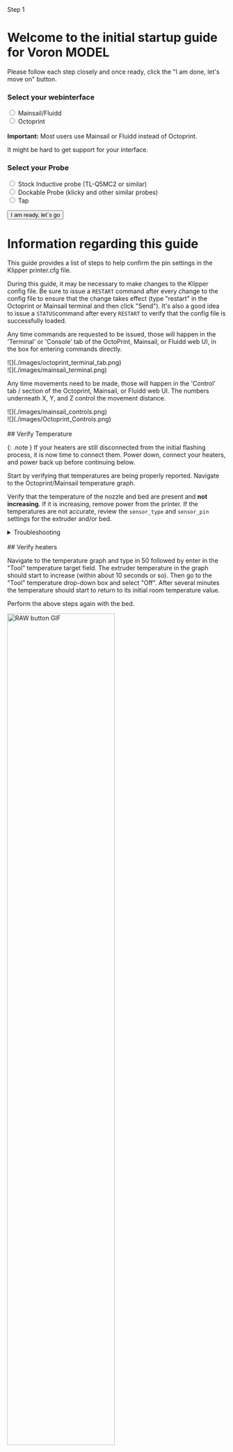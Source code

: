 <!-- 

NOTES ON EDITING: 

The intial startup pages are not in order down here. The order does not matter and can be freely changed in buttons.js (see instructions there)
To add a page, simply copy the code below, put it at the bottom of the page and change the "CHANGE_ME" id to an unusued ID (refer to buttons.js PAGE ID section). If the page you are adding is printer specific, please locate the corresponding section and insert it there. The ID name does not matter but should be chosen somewhat on topic. Once done, refer to Buttons.js to add the page to the site. 

<div id="CHANGE_ME" class="defaulthide hide" markdown="1">
FILL IN YOUR CONTENT HERE IN MARKDOWN
</div>

-->


<!-- leave this stuff here alone :) -->
<link  rel="stylesheet"  href="style.css">
<script src="buttons.js"> </script>
<script src="https://ajax.googleapis.com/ajax/libs/jquery/3.6.3/jquery.min.js"></script>
<body onload="checkstatus(), testscript()">

<!-- progress bar -->
<div class="defaulthide" id="progressdiv">
<div class="progress">
  <div id="progressbar" class="progress-bar progress-bar-striped bg-danger progress-bar-animated" role="progressbar" style="width: 8.33333333333%" aria-valuenow="20" aria-valuemin="0" aria-valuemax="120">Step 1</div>
</div>
</div>

<!-- PAGES BEGIN -->

<!-- Options Selection -->
<div id="0" class="defaulthide hide" markdown="1">

# Welcome to the initial startup guide for Voron <span id="printermodel">MODEL</span>
Please follow each step closely and once ready, click the "I am done, let's move on" button.

### Select your webinterface
<div class="form-check">
  <input class="form-check-input" type="radio" name="flexRadioDefault" id="mainsailos" onchange="hideoctowarning()">
  <label class="form-check-label" for="mainsailos">
    Mainsail/Fluidd
  </label>
</div>

<div class="form-check">
  <input class="form-check-input" type="radio" name="flexRadioDefault" id="octoprint" onchange="showoctowarning()" >
  <label class="form-check-label" for="octoprint">
    Octoprint
  </label>
</div>

<div id="octowarning" class="defaulthide">
 <br>
<div class="alert alert-warning" role="alert"><i class="fa fa-warning"></i><b> Important:</b> Most users use Mainsail or Fluidd instead of Octoprint.<p>It might be hard to get support for your interface.</p></div>
</div>

<div id="ProbeSelect" class="defaulthide hide" markdown="1">

### Select your Probe

  <div class="form-check">
    <input class="form-check-input" type="radio" name="probeSelect" id="inductive">
    <label class="form-check-label" for="inductive">
      Stock Inductive probe (TL-Q5MC2 or similar)
    </label>
  </div>

  <div class="form-check">
    <input class="form-check-input" type="radio" name="probeSelect" id="dockable">
    <label class="form-check-label" for="dockable">
      Dockable Probe  (klicky and other similar probes) 
    </label>
  </div>


  <div id="TapSelect" class="form-check">
    <input class="form-check-input" type="radio" name="probeSelect" id="tap">
    <label class="form-check-label" for="tap">
      Tap
    </label>
  </div>
</div>

<button type="button" class="text-center btn btn-danger margin-right2 btn-spacing-mobile" id="button-start" onclick="start()">I am ready, let´s go</button>




</div> 


<!-- START OF CONTENT-->
<!-- Guide Information -->
<div id="info" class="defaulthide hide" markdown="1">


# Information regarding this guide
This guide provides a list of steps to help confirm the pin settings in the Klipper printer.cfg file.

During this guide, it may be necessary to make changes to the Klipper config file. Be sure to issue a ```RESTART``` command after every change to the config file to ensure that the change takes effect (type "restart" in the Octoprint or Mainsail terminal and then click "Send"). It's also a good idea to issue a ```STATUS```command after every ```RESTART``` to verify that the config file is successfully loaded.

Any time commands are requested to be issued, those will happen in the 'Terminal' or 'Console' tab of the OctoPrint, Mainsail, or Fluidd web UI, in the box for entering commands directly.

<div class="defaulthide octoprintclass" markdown="1">
![](./images/octoprint_terminal_tab.png)
</div>

  
<div class="defaulthide mainsailclass" markdown="1">
![](./images/mainsail_terminal.png)
</div>

Any time movements need to be made, those will happen in the 'Control' tab / section of the Octoprint, Mainsail, or Fluidd web UI. The numbers underneath X, Y, and Z control the movement distance.

<div class="defaulthide mainsailclass" markdown="1">
![](./images/mainsail_controls.png)
</div>


<div class="defaulthide octoprintclass" markdown="1">
![](./images/Octoprint_Controls.png)
</div>
<br>


</div>
 
<!-- Verify your heaters -->
<div class="defaulthide hide" id="verifytemp" markdown="1">
## Verify Temperature 

{: .note }
If your heaters are still disconnected from the initial flashing process, it is now time to connect them.  Power down, 
connect your heaters, and power back up before continuing below.

Start by verifying that temperatures are being properly reported. Navigate to the Octoprint/Mainsail temperature graph.


Verify that the temperature of the nozzle and bed are present and **not increasing**. If it is increasing, remove power from the printer. If the temperatures are not accurate, review the `sensor_type` and `sensor_pin` settings for the extruder and/or bed.
<br>

<details markdown="1" markdown="1">
  <summary>Troubleshooting</summary>
  * If your Thermistors are not working as they should (Rapidly changing temperatures for example). Double check all your crimps and wires. 
  * A Multimeter in continuity mode is a useful tool for this
  * You can also download your klipper log file and upload it to [Klippylyzer](https://klippylyzer.github.io/)
  * If the temperature is rising rapidly, the heater is probably powered for some reason.  This could indicate a wiring error, or an issue with the control board.
</details>
<br>
</div>

<div class="defaulthide hide" id="verifyheater" markdown="1">
## Verify heaters
 

Navigate to the temperature graph and type in 50 followed by enter in the "Tool" temperature target field. The extruder temperature in the graph should start to increase (within about 10 seconds or so). Then go to the "Tool" temperature drop-down box and select "Off". After several minutes the temperature should start to return to its initial room temperature value. 

Perform the above steps again with the bed.



<img src="images/heaters.gif" alt="RAW button GIF" width="70%">

<details markdown="1">
  <summary>Troubleshooting</summary>
  * If the temperature does not increase, then verify the `heater_pin` setting in the config's `[extruder]` or `[heater_bed]` section
  * If the temperature increases on an unexpected sensor, you likely have either the thermistor connections swapped, or the heater connections swapped.
  * For the heated bed, on models with a mains heated bed.
    * check if the SSR indicator light is blinking/solid.  If it is, you know everything up to the ssr is working, but something may be wrong on the mains side.
    * if the SSR light is not on, you likely have an issue on the control side.  One common mistake is getting the polarity of the control wires swapped:  make sure + on the Control board is connected to + on the SSR
</details>

<br>

</div>

<!-- V0 ONLY from now on-->
<!-- V0 Motors and Stepper buzz -->
<div class="defaulthide" id="v0motor" markdown="1">
## Stepper Motor Check

To verify that each stepper motor is operating correctly, send an appropriate `STEPPER_BUZZ` command, such as:

`STEPPER_BUZZ STEPPER=stepper_x`

The STEPPER_BUZZ command will cause the given stepper to move one millimeter in a positive direction and then it will return to its starting position.  This movement cycle will repeat 10 times.

You will be looking for three things:
  1. Ensure that the motor which responds is the one you expected.
  1. Ensure that the motor moves cleanly:  forward, pause, back, pause, repeat.  Lack of movement, or vibrating or buzzing oddly are all cause for concern
  1. Ensure that the motor moves the correct direction first.  If the movement is backwards, it is important to correct at this stage.

{: .note }
A single test of each motor is being used to confirm multiple aspects of its function:  that the motor moves properly, that it's the correct motor, and what direction it moves.  Please make sure you confirm ALL stated expectations for each motor.  You can repeat the test multiple times if needed.


<img src="images/verifysteppers.gif" alt="RAW button GIF" width="70%">

Run this command for each of the motors:

| **Command**                                   | **Expectation**                                                |
|:-------------------------------------------|:----------------------------------------------------------------|
| STEPPER_BUZZ STEPPER=stepper_x           | The back left gantry motor will rotate clockwise first, then back counterclockwise   |
| STEPPER_BUZZ STEPPER=stepper_y           | The back right gantry motor will rotate clockwise first, then back counterclockwise  |
| STEPPER_BUZZ STEPPER=stepper_z           | the bed will move down, then back up                |
| STEPPER_BUZZ STEPPER=extruder            | The extruder moves.  Direction will be tested later for this motor                   |

<details markdown="1">
  <summary>Troubleshooting</summary>
  
* If the stepper does not move at all verify the following: the "enable_pin" and "step_pin" in your printer.cfg.

* If the stepper motor moves but does not return to its original position then verify the "dir_pin" setting.

* If the stepper motor oscillates in an incorrect direction, then it generally indicates that the "dir_pin" for the axis needs to be inverted. To do this, add a '!' in front of the "dir_pin". Example: "dir_pin: !PIN"

* If the motor moves significantly more or significantly less than one millimeter then verify the `rotation_distance` setting.

* If the motor buzzes, check the stepper motor wiring.

</details>
<p></p>
![](./images/V0-motor-configuration-guide.png)
<br>


</div>
<!-- -->
<!-- V0 Homing -->
<div class="defaulthide" id="v0homing" markdown="1">

## XY Homing Check

At this point everything is ready to home X and Y.

{: .warning} 
>You need to be able to quickly stop the printer in case something goes wrong (e.g. the tool head goes the wrong direction).  There are a few ways of doing this:
>
> 1. Use the E-stop button on the display (if installed).  On the Mini12864 it is the small button underneath the main control knob.  Test the button and see what happens -  Klipper should shut down. The Raspberry Pi and OctoPrint/Mainsail/Fluidd should still be running but disconnected from Klipper.  
> 2. Have a computer right next to the printer with the `RESTART` or `M112` command already in the terminal command line.  When you start homing the printer, if it goes in the wrong direction, quickly send the restart command and it will stop the printer.
> 3. As a "nuclear" option, power off the printer with the power switch if something goes wrong.  This is not ideal because it may corrupt the files on the SD card and to recover would require reinstalling everything from scratch.

<div class="defaulthide mainsailclass" markdown="1">
{: .note }
After a shutdown, press the `FIRMWARE_RESTART` button in Mainsail or Fluidd to resume normal operation
</div>
<div class="defaulthide octoprintclass" markdown="1">
{: .note }
After a shutdown, press "Connect" in the upper left corner of OctoPrint. Next, in the Octoprint terminal window send a `FIRMWARE_RESTART` to get the printer back up and running.
</div>

Once there is a _tested_ process for stopping the printer in case of something going wrong,  you can test X and Y movement.   First, send a `G28 X` command. This will only home X: The bed should  *move down slightly and then the toolhead should move to the right until it hits the X endstop*. 

* If the bed moves upwards before moving to the right, you must reverse your z stepper directions in the config.
* If the toolhead moves in an incorrect direction, stop it with emergency stop, take note of what direction it went, and move on to testing Y

Next, test Y: run `G28 Y`.  The bed should move down slightly, and then the toolhead should move towards the back of the printer until it hits the Y endstop.  

{: .note}
In a CoreXY configuration, both motors motors work together to move the printer in X or Y (think Etch A Sketch). As a result, testing X homing alone tells us very little.  We *must* test X and Y in order to determine what (if any) adjustments are needed


If either axis does not move the toolhead in the expected or correct direction, refer to the table below to figure out how to correct it.  If you need to invert the direction of one of the motors, invert the direction pin definition by adding a `!` to the pin name. For example, `dir_pin: PB2` would become `dir_pin: !PB2`.  (if the entry already has a `!`, remove it instead).   If the motors are going in directions that match the lower row of the chart, physically swap your X and Y (A and B) motor connectors at the MCU.

* [stepper x] = Motor B
* [stepper y] = Motor A

## Motor Configuration Guide for the Voron V0


![](./images/V0-motor-configuration-guide.png)

<br>

</div>
<!-- V0 ENDSTOP -->
<div class="defaulthide" id="v0endstop" markdown="1">

## Z Endstop Location 

### V0.2
For V0.2 the Z endstop is located at the bottom of the machine. After homing Z you can use the `Z_ENDSTOP_CALIBRATE` command to find the correct position_endstop value automatically. 

### V0.0 & V0.1
The V0.0 and V0.1 uses the bed assembly to contact the Z endstop switch via an adjustable screw in the T8 nut block. Ideally the activation of that switch will be at the exact bed height at which your nozzle also reaches the bed surface. However there is a window of travel from the moment that switch is activated to the point at which that switch bottoms out, this window is about 0.6mm.  As a result, calibrating Z on these printers is a 2 step process:
1. Adjust the screw, so that the endstop is triggered just slightly before the nozzle hits the bed (within about 0.6mm)
1. Use the  `Z_ENDSTOP_CALIBRATE`routine (below) to fine tune the calibration of the endstop switch in software.

### Z Endstop Calibrate
We will use a piece of copy paper to set the height of our nozzle relative to the endstop position, do this test with your nozzle cold. When the nozzle is heated, its position (relative to the bed) changes due to thermal expansion. This thermal expansion is typically around a 100 microns, which is about the same thickness as a typical piece of printer paper. The exact amount of thermal expansion isn’t crucial, just as the exact thickness of the paper isn’t crucial. Start with the assumption that the two are equal.
* Home z
* Place the piece of copy paper on the bed
* Run the `Z_ENDSTOP_CALIBRATE` command.
<div class="defaulthide octoprintclass" markdown="1">
* move the nozzle closer to the bed in small increments, using `TESTZ Z=` commands.
</div>

<div class="defaulthide mainsailclass" markdown="1">
* a dialog box will open that allows you to move the nozzle up and down by preset amounts.
* move the nozzle closer to the bed in small increments, using the controls in the dialog
</div>
* after each movement push the paper back and forth to check if the nozzle is in contact with the paper and to feel the amount of friction. 
* Continue issuing commands until you feel a small amount of friction when testing with the paper. If too much friction is found then you can use a positive Z value to move the nozzle up.
* Once you have found the correct height, run the `ACCEPT` command
* run the `SAVE_CONFIG` command



This value that we just calculated is now in your config (note: save_config stores things down at the bottom of your config, not in the main section) and it represents the distance from the point that the nozzle touches the bed surface to when the bed assembly triggers the z endstop switch. It also represents your maximum Z travel distance.

<br>




</div>
<!-- Bed Leveling -->
<div class="defaulthide" id="v0bedscrews" markdown="1">
## Bed Leveling

### Bed Screws

The V0 uses manual bed leveling. The bed is small enough and thick enough that a mesh or other types of per print leveling should not be needed. There is a macro in Klipper to help with the manual bed leveling process: `BED_SCREWS_ADJUST`

This tool will move the printer's nozzle to each screw XY location and then move the nozzle to a Z=0.3 height. At this point one can use the "paper test" to adjust the bed screw directly under the nozzle. See the information described in "the paper test", but adjust the bed screw instead of commanding the nozzle to different heights. Adjust the bed screw until there is a small amount of friction when pushing the paper back and forth. This process will move all three mounting points of your bed closer to the nozzle so it is critical that you re-run the Z offset adjust after completing this section.

Once the screw is adjusted so that a small amount of friction is felt, run either the `ACCEPT` or `ADJUSTED` command. Use the `ADJUSTED` command if the bed screw needed an adjustment (typically anything more than about 1/8th of a turn of the screw). Use the `ACCEPT` command if no significant adjustment is necessary. Both commands will cause the tool to proceed to the next screw. (When an `ADJUSTED` command is used, the tool will schedule an additional cycle of bed screw adjustments; the tool completes successfully when all bed screws are verified to not require any significant adjustments.) One can use the `ABORT` command to exit the tool early.

After the `BED_SCREWS_ADJUST` command has been completed rerun the `Z_ENDSTOP_CALIBRATE` command to to bring your nozzle to the correct Z=0 position.

<br>

</div>

<!-- 00 Point -->
<div class="defaulthide" id="v000" markdown="1">
## Define 0,0 Point

The homing position is not at the typical location of 0,0 but at the maximum travel location.  The actual numbers vary by printer build size.

Depending on bed location, the positional parameters may need to be adjusted to re-locate the 0,0 point.

1. Start by re-running `G28 X Y` to home X and Y.  After this, the nozzle will be at the maximum X,Y as defined by *position_max* under *[stepper_x]* and *[stepper_y]*. 
2. Using the OctoPrint or Mainsail controls, move the nozzle to the front left corner of the bed.
3. If the left corner of the bed cannot be reached within 3-5mm, the bed location needs to be physically adjusted (if possible). Move the bed on the extrusions or move the extrusions to get the bed location within range.
	* If questionable, turn off motors and attempt to move the gantry by hand to see if the front left corner can physically be reached by the nozzle.
4. Once the nozzle is close to the front left corner of the bed but still on the bed, send an `M114` command to retrieve the current location.
	* *Note: Due to other tolerances, it is usually not recommended to have the 0,0 exactly on the corner of the bed or build surface. Spec bed sizes are always slightly larger than the defined print volume so print volume loss will be minimal.*

If X and Y offsets are less than 1mm and 0,0 is over the bed, nothing needs to be changed.

If X and Y offsets are within 5mm or 0,0 is past the bed, the *position_max* values should be adjusted to change where the 0,0 point is computed.  If the 0,0 is over the bed, the distance from the home point to the front left (*position_max*) must be increased.  If the 0,0 is past the bed, the distance must be decreased. The amount is determined by the output of the `M114` command. Update *position_max* and *position_endstop* for both *[stepper_x]* and *[stepper_y]* as follows:

* For X: New = Current - Get Position X (M114) Result
* For Y: New = Current - Get Position Y (M114) Result

*If the Z endstop pin location has been previously defined, be sure to re-follow the process to set the Z endstop pin location (if applicable).*

If anything is updated in the printer configuration file, save the file and restart Klipper using `FIRMWARE_RESTART`.

</div>

<!-- V0 END-->

<!-- V1/Trident START-->
<!-- Trident Motor Check-->
<div class="defaulthide" id="v1motor" markdown="1">
## Stepper Motor Check

To verify that each stepper motor is operating correctly, send a `STEPPER_BUZZ` command, such as:

`STEPPER_BUZZ STEPPER=stepper_x`

The STEPPER_BUZZ command will cause the given stepper to move one millimeter in a positive direction and then it will return to its starting position.  This movement cycle will repeat 10 times.

You will be looking for three things:
  1. Ensure that the motor which responds is the one you expected.
  1. Ensure that the motor moves cleanly:  forward, pause, back, pause, repeat.  Lack of movement, or vibrating or buzzing oddly are all cause for concern
  1. Ensure that the motor moves the correct direction first.  If the movement is backwards, it is important to correct at this stage.

{: .note }
A single test of each motor is being used to confirm multiple aspects of its function:  that the motor moves properly, that it's the correct motor, and what direction it moves.  Please make sure you confirm ALL stated expectations for each motor.  You can repeat the test multiple times if needed.


<img src="images/verifysteppers.gif" alt="RAW button GIF" width="70%">

Run this command for each of the motors:

| **Command**                                   | **Expectation**                                                |
|:-------------------------------------------|:----------------------------------------------------------------|
| STEPPER_BUZZ STEPPER=stepper_x           | The back left gantry motor will rotate clockwise first, then back counterclockwise   |
| STEPPER_BUZZ STEPPER=stepper_y           | The back right gantry motor will rotate clockwise first, then back counterclockwise  |
| STEPPER_BUZZ STEPPER=stepper_z           | the front left corner of the bed moves down, then back up                |
| STEPPER_BUZZ STEPPER=stepper_z1          | the back of the bed moves down, then back up                                   |
| STEPPER_BUZZ STEPPER=stepper_z2          | The front right corner of the bed moves down, then back up                           |
| STEPPER_BUZZ STEPPER=extruder            | The extruder moves.  Direction will be tested later for this motor                   |


<details markdown="1">
  <summary>Troubleshooting</summary>
  
* If the stepper does not move at all
  * Verify the `enable_pin` and `step_pin` in your printer.cfg.
  * Verify that the motor driver has power

* If the stepper motor moves but does not return to its original position then verify the `dir_pin` setting.

* If the wrong motor moves, verify that the correct motors are plugged into the correct ports of the controller

* If the stepper motor movement is backwards, then it generally indicates that the "dir_pin" for the axis needs to be inverted. Add a '!' in front of the "dir_pin", or remove it if already present. Example: `dir_pin: PA1` -> `dir_pin: !PA1`

* If the load moves significantly more or significantly less than one millimeter then verify the `rotation_distance` setting.

* If the motor buzzes without making clean 1mm movements, check the [stepper motor wiring](/build/electrical/#stepper-motor-wiring)

</details>

![](./images/VT-motor-configuration-guide.png)

<br>


</div>
<!-- Trident Homing -->
<div class="defaulthide" id="v1homing" markdown="1">

## XY Homing Check

At this point everything is ready to home X and Y.

{: .warning} 
>You need to be able to quickly stop the printer in case something goes wrong (e.g. the tool head goes the wrong direction).  There are a few ways of doing this:
>
> 1. Use the E-stop button on the display (if installed).  On the Mini12864 it is the small button underneath the main control knob.  Test the button and see what happens -  Klipper should shut down. The Raspberry Pi and OctoPrint/Mainsail/Fluidd should still be running but disconnected from Klipper.  
> 2. Have a computer right next to the printer with the `RESTART` or `M112` command already in the terminal command line.  When you start homing the printer, if it goes in the wrong direction, quickly send the restart command and it will stop the printer.
> 3. As a "nuclear" option, power off the printer with the power switch if something goes wrong.  This is not ideal because it may corrupt the files on the SD card and to recover would require reinstalling everything from scratch.

<div class="defaulthide mainsailclass" markdown="1">
{: .note }
After a shutdown, press the `FIRMWARE_RESTART` button in Mainsail or Fluidd to resume normal operation
</div>
<div class="defaulthide octoprintclass" markdown="1">
{: .note }
After a shutdown, press "Connect" in the upper left corner of OctoPrint. Next, in the Octoprint terminal window send a `FIRMWARE_RESTART` to get the printer back up and running.
</div>

Once there is a _tested_ process for stopping the printer in case of something going wrong,  you can test X and Y movement.   First, send a `G28 X` command. This will only home X: The bed should  *move down slightly and then the toolhead should move to the right until it hits the X endstop*. 

* If the bed moves upwards before moving to the right, you must reverse your z stepper directions in the config.
* If the toolhead moves in an incorrect direction, stop it with emergency stop, take note of what direction it went, and move on to testing Y

Next, test Y: run `G28 Y`.  The toolhead should move up slightly, and then towards the back of the printer until it hits the Y endstop.  

{: .note}
In a CoreXY configuration, both motors motors work together to move the printer in X or Y (think Etch A Sketch). As a result, testing X homing alone tells us very little.  We *must* test X and Y in order to determine what (if any) adjustments are needed


If either axis does not move the toolhead in the expected or correct direction, refer to the table below to figure out how to correct it.  If you need to invert the direction of one of the motors, invert the direction pin definition by adding a `!` to the pin name. For example, `dir_pin: PB2` would become `dir_pin: !PB2`.  (if the entry already has a `!`, remove it instead).   If the motors are going in directions that match the lower row of the chart, physically swap your X and Y (A and B) motor connectors at the MCU.

* [stepper x] = Motor B
* [stepper y] = Motor A

## Motor Configuration Guide for the Voron Trident


![](./images/VT-motor-configuration-guide.png)

<br>

</div>


<!-- Trident Leveling-->


<div class="defaulthide" id="ztilt" markdown="1">
## Bed Leveling

### Z Tilt 

The Trident uses automated bed leveling using 3 motors.  There is a macro `Z_TILT_ADJUST` built into Klipper for that function. It is very similar to the `QUAD_GANTRY_LEVEL` used by V2, but supports 3 or more motors. Run the `Z_TILT_ADJUST` and it will probe each of the 3 points 3 times, average the readings, then make adjustments until the gantry is level.

After that process has been completed, re-home z by running `G28 Z`.

### Tilt with Heated Bed and Chamber

Set your bed temperature to 100C

This will be the first time that a `Z_TILT_ADJUST` has been run at a high chamber temperature.  To ensure that the probe has stabilized with the heated bed at 100C run `PROBE_ACCURACY` with the nozzle at the center of the bed.  If the values are trending (increasing or decreasing) throughout the 10 probes or the standard deviation is greater than 0.003mm, wait another 5 minutes and try again.

Once the readings are stable, run `Z_TILT_ADJUST`.  Make a note of how long the probe readings took to stabilize for when starting prints - typically a cold printer takes 10-20 minutes to stabilize at temperature.

</div>





<!-- V1 END -->
<!-- V2 Start -->
<!-- V2 Motors -->

<div class="defaulthide" id="v2motor" markdown="1">
## Stepper Motor Check

To verify that each stepper motor is operating correctly, send a command such as :

`STEPPER_BUZZ STEPPER=stepper_x`

The STEPPER_BUZZ command will cause the given stepper to move one millimeter in a positive direction and then it will return to its starting position.  This movement cycle will repeat 10 times.

You will be looking for three things:
  1. Ensure that the motor which responds is the one you expected.
  1. Ensure that the motor moves cleanly:  forward, pause, back, pause, repeat.  Lack of movement, or vibrating or buzzing oddly are all cause for concern
  1. Ensure that the motor moves the correct direction first.  If the movement is backwards, it is important to correct at this stage.

{: .note }
A single test of each motor is being used to confirm multiple aspects of its function:  that the motor moves properly, that it's the correct motor, and what direction it moves.  Please make sure you confirm ALL stated expectations for each motor.  You can repeat the test multiple times if needed.


<img src="images/verifysteppers.gif" alt="RAW button GIF" width="70%">

Run this command for each of the motors:

| **Command**                                   | **Expectation**                                                |
|:-------------------------------------------|:----------------------------------------------------------------|
| STEPPER_BUZZ STEPPER=stepper_x           | The back left gantry motor will rotate clockwise first, then back counterclockwise   |
| STEPPER_BUZZ STEPPER=stepper_y           | The back right gantry motor will rotate clockwise first, then back counterclockwise  |
| STEPPER_BUZZ STEPPER=stepper_z           | the front left corner of the bed moves up, then back down                |
| STEPPER_BUZZ STEPPER=stepper_z1          | the back left corner of the bed moves up, then back down                            |
| STEPPER_BUZZ STEPPER=stepper_z2          | The back right corner of the bed moves up, then back down                           |
| STEPPER_BUZZ STEPPER=stepper_z3          | The front right corner of the bed moves up, then back down                           |
| STEPPER_BUZZ STEPPER=extruder            | The extruder moves.  Direction will be tested later for this motor                   |


<details markdown="1">
  <summary>Troubleshooting</summary>
  
* If the stepper does not move at all
  * Verify the `enable_pin` and `step_pin` in your printer.cfg.
  * Verify that the motor driver has power

* If the stepper motor moves but does not return to its original position then verify the `dir_pin` setting.

* If the wrong motor moves, verify that the correct motors are plugged into the correct ports of the controller

* If the stepper motor movement is backwards, then it generally indicates that the "dir_pin" for the axis needs to be inverted. Add a '!' in front of the "dir_pin", or remove it if already present. Example: `dir_pin: PA1` -> `dir_pin: !PA1`

* If the load moves significantly more or significantly less than one millimeter then verify the `rotation_distance` setting.

* If the motor buzzes without making clean 1mm movements, check the [stepper motor wiring](/build/electrical/#stepper-motor-wiring)

</details><p></p>

![](./images/V2-motor-configuration-guide.png)

<br>


</div>
<!-- V2 Homing -->
<div class="defaulthide" id="v2homing" markdown="1">

## XY Homing Check

At this point everything is ready to home X and Y.

**Important:** You need to be able to quickly stop the printer in case something goes wrong (e.g. the tool head goes the wrong direction).  There are a few ways of doing this:

1. Use the E-stop button on the display (if installed).  On the Mini12864 it is the small button underneath the main control knob.  Test the button and see what happens -  Klipper should shut down. Raspberry Pi and OctoPrint/Mainsail/Fluidd should still be running but disconnected from Klipper.  Press "Connect" in the upper left corner of OctoPrint, then in the Octoprint terminal window send a `FIRMWARE_RESTART` to get the printer back up and running.
2. Have a computer right next to the printer with the `RESTART` or `M112` command already in the terminal command line in OctoPrint.  When you start homing the printer, if it goes in the wrong direction, quickly send the restart command and it will stop the printer.
3. As a "nuclear" option, power off the printer with the power switch if something goes wrong.  This is not ideal because it may corrupt the files on the SD card and to recover would require reinstalling everything from scratch.

Once there is a _tested_ process for stopping the printer in case of something going wrong,  you can test X and Y movement.  *note: you will need to test X AND Y before you can correctly determine what adjustments are needed.*  First, send a `G28 X` command. This will only home X: The tool head should *move up slightly and then move to the right until it hits the X endstop*. If it moves any other direction, abort, take note, but still move on to testing Y. Next, test Y: run `G28 Y`.  The toolhead should move to the back of the printer until it hits the Y endstop. In a CoreXY configuration, both motors have to move in order to get the toolhead to go in only and X or Y direction (think Etch A Sketch). If the gantry moves downward first before moving to the right, you must reverse your z stepper directions in the config.

If either axis does not move the toolhead in the expected or correct direction, refer to the table below to figure out how to correct it.  If you need to invert the direction of one of the motors, invert the direction pin definition by adding a `!` to the pin name. For example, `dir_pin: PB2` would become `dir_pin: !PB2`.  (if the entry already has a `!`, remove it instead).   If the motors are going in directions that match the lower row of the chart, physically swap your X and Y (A and B) motor connectors on the MCU.

* [stepper x] = Motor B
* [stepper y] = Motor A

## Motor Configuration Guide for the Voron V2


![](./images/V2-motor-configuration-guide.png)

<br>

</div>

<!-- V2 Bed Leveling -->
<div class="defaulthide" id="qgl" markdown="1">
## Bed Leveling

### Quad Gantry Level 

Since the V2 uses 4 independent Z motors, the entire gantry system must be specially levelled.  The macro to call this process is `QUAD_GANTRY_LEVEL` (sometimes referred to in conversation as 'QGL').  It will probe each of 4 points 3 times, average the readings, then make adjustments until the gantry is level.

If the process fails due to an “_out of bounds_” error, disable your stepper motors and slowly move your gantry or bed by hand until it is approximately flat. Re-home your printer (`G28`) and then rerun the sequence. You may have to run it more than once.  Make sure that the adjustment value for each stepper motor converges to 0. If it diverges, check to make sure you have your stepper motors wired to the correct stepper driver (check documentation).

### QGL with Heated Bed and Chamber

Run a `G28` command to home the printer since a `SAVE_CONFIG` restarts the printer.

This will be the first time that a Quad Gantry Level has been run at a high chamber temperature.  To ensure that the probe has stabilized with the heated bed at 100C and the hot end at 150C, run `PROBE_ACCURACY` with the nozzle at the center of the bed.  If the values are trending (increasing or decreasing) throughout the 10 probes or the standard deviation is greater than 0.003mm, wait another 5 minutes and try again.

Once the readings are stable, run `QUAD_GANTRY_LEVEL`.  Make a note of how long the probe readings took to stabilize for when starting prints - typically a cold printer takes 10-20 minutes to stabilize at temperature.

#### Common QGL Problems

* If the QGL is having issues with too high of a standard deviation and the printer is heated and stable, check Z belt tension.  Make sure they are reasonably tight and even.
* If QGL fails with being unable to reach the probe in time, do a `FIRMWARE_RESTART`, manually level the bed as closely as possible, then home (`G28`) and re-attempt.



</div>


<!-- V2 END -->

<!-- VSW START -->
<!-- VWS Motors -->
<div class="defaulthide" id="vswmotor" markdown="1">
## Stepper Motor Check

To verify that each stepper motor is operating correctly, send a `STEPPER_BUZZ` command, such as:

`STEPPER_BUZZ STEPPER=stepper_x`

The STEPPER_BUZZ command will cause the given stepper to move one millimeter in a positive direction and then it will return to its starting position.  This movement cycle will repeat 10 times.

You will be looking for three things:
  1. Ensure that the motor which responds is the one you expected.
  1. Ensure that the motor moves cleanly:  forward, pause, back, pause, repeat.  Lack of movement, or vibrating or buzzing oddly are all cause for concern
  1. Ensure that the motor moves the correct direction first.  If the movement is backwards, it is important to correct at this stage.

{: .note }
A single test of each motor is being used to confirm multiple aspects of its function:  that the motor moves properly, that it's the correct motor, and what direction it moves.  Please make sure you confirm ALL stated expectations for each motor.  You can repeat the test multiple times if needed.


<img src="images/verifysteppers.gif" alt="RAW button GIF" width="70%">

Run this command for each of the motors:

| **Command**                                   | **Expectation**                                                |
|:-------------------------------------------|:----------------------------------------------------------------|
| STEPPER_BUZZ STEPPER=stepper_x           | The left hand gantry motor will rotate counterclockwise first, then back clockwise   |
| STEPPER_BUZZ STEPPER=stepper_y           | The bed will move forward first, then return backward
| STEPPER_BUZZ STEPPER=stepper_z           | The right hand gantry motor will rotate counterclockwise first, then back clockwise                |
| STEPPER_BUZZ STEPPER=extruder            | The extruder moves.  Direction will be tested later for this motor                   |


<details markdown="1">
  <summary>Troubleshooting</summary>
  
* If the stepper does not move at all
  * Verify the `enable_pin` and `step_pin` in your printer.cfg.
  * Verify that the motor driver has power

* If the stepper motor moves but does not return to its original position then verify the `dir_pin` setting.

* If the wrong motor moves, verify that the correct motors are plugged into the correct ports of the controller

* If the stepper motor movement is backwards, then it generally indicates that the "dir_pin" for the axis needs to be inverted. Add a '!' in front of the "dir_pin", or remove it if already present. Example: `dir_pin: PA1` -> `dir_pin: !PA1`

* If the load moves significantly more or significantly less than one millimeter then verify the `rotation_distance` setting.

* If the motor buzzes without making clean 1mm movements, check the [stepper motor wiring](/build/electrical/#stepper-motor-wiring)

</details>

![](./images/SW-motor-configuration-guide.png)

<br>


</div>

<!-- VSW Endstops -->
<div  class="defaulthide"  id="vswendstop"  markdown="1">

## Endstop Check

{: .note }
this document describes testing x and y endstops.  if you will be using sensorless homing, test any physical endstops you do have, and refer to the [sensorless homing guide](/tuning/sensorless.html).

Slowly move the toolhead and bed to the center, then send the `QUERY_ENDSTOPS` command. The terminal window should respond with the following:


```
Send: QUERY_ENDSTOPS

Recv: x:open y:open z:open
```

If either "X" or "Y" shows "triggered", double-check to make sure none of them are pressed. 

Next, move the toolhead all the way to the right until you hear a clicking sound, then send the `QUERY_ENDSTOPS` command again. <br>

Make sure that the X endstop says "triggered" and the Y and Z endstops stay open.

Next, return the toolhead to the middle, and move the bed all the way forward.   This should result in the Y endstop reading "triggered" 

{: .note }
The Voron Switchwire, uses a "probe virtual endstop" for Z, so the Z endstop will be dealt with in a later step


<details  markdown="1">

<summary>Troubleshooting</summary>

* <p markdown="1">If one of the endstops acts backwards (reading "TRIGGERED" when open and vice-versa), go into the printer configuration file (typically printer.cfg) and add or remove the ! in front of the pin identifier. 
For example, if the X endstop was inverted, add a ! in front of the pin number as follows: 
<br>`endstop_pin: P1.28` -> `endstop_pin: !P1.28` 
<br>Be warned however:  All stock Voron endstops are N.C. switches connected to GND.  If a stock endstop requires `!` it may indicate a wiring issue</p>

* <p>If the endstop cannot be reached with the toolhead, make sure that you don't have any rubber rail stoppers left on the rail. </p>

* <p>If there are no rubber rail stoppers in place and you still can't trigger the endstop, make sure that your gantry is deracked. <a  href="https://www.youtube.com/watch?v=cOn6u9kXvy0">Gantry deracking</a>  </p>

* if a switch seems "slow" to respond, you may need to add a software controlled pullup to its pin, using `^`.  Most controllers in Vorons have hardwired pullups, and do not require this, but there are always exceptions.

</details>

<br />


</div>

<!-- V0 Homing -->
<div class="defaulthide" id="vswhoming" markdown="1">

## XY Homing Check

At this point everything is ready to home X and Y.

{: .warning} 
>You need to be able to quickly stop the printer in case something goes wrong (e.g. the tool head goes the wrong direction).  There are a few ways of doing this:
>
> 1. Use the E-stop button on the display (if installed).  On the Mini12864 it is the small button underneath the main control knob.  Test the button and see what happens -  Klipper should shut down. The Raspberry Pi and OctoPrint/Mainsail/Fluidd should still be running but disconnected from Klipper.  
> 2. Have a computer right next to the printer with the `RESTART` or `M112` command already in the terminal command line.  When you start homing the printer, if it goes in the wrong direction, quickly send the restart command and it will stop the printer.
> 3. As a "nuclear" option, power off the printer with the power switch if something goes wrong.  This is not ideal because it may corrupt the files on the SD card and to recover would require reinstalling everything from scratch.

<div class="defaulthide mainsailclass" markdown="1">
{: .note }
After a shutdown, press the `FIRMWARE_RESTART` button in Mainsail or Fluidd to resume normal operation
</div>
<div class="defaulthide octoprintclass" markdown="1">
{: .note }
After a shutdown, press "Connect" in the upper left corner of OctoPrint. Next, in the Octoprint terminal window send a `FIRMWARE_RESTART` to get the printer back up and running.
</div>

Once there is a _tested_ process for stopping the printer in case of something going wrong,  you can test X and Y movement.   
First, test Y: run `G28 Y`.  The toolhead should move up slightly, and then the bed should move forward until it triggers the Y endstop.  If the bed moves the wrong direction, you probably need to invert its dir_pin.

{: .note}
In a CoreXZ configuration, two motors motors work together to move the printer in X and Z (think Etch A Sketch). As a result, you need to look at something that was supposed to be an X move, AND something that was supposed to be a Z move to fully identify problems.

Next, send a `G28 X` command. This will only home X: The toolhead should  move up slightly and then move to the right until it hits the X endstop. 

Finally, send a `G28 Z` command.  Note that this will actually force homing all axes.  So:
  1. The toolhead will lift slightly
  1. The toolhead will home to the right
  1. The bed will home to the front
  1. The toolhead  and bed (X and Y axes) will return to center
  1. The toolhead will move down, and home to the bed, using the probe

* If the toolhead moves differently than expected, use the chart below to correct it.
* If the bed moves unexpectedly, this probably means the Y motor is swapped with one of the X/Z motors.




If the x or z axis does not move the toolhead in the expected or correct direction, refer to the table below to figure out how to correct it.  If you need to invert the direction of one of the motors, invert the direction pin definition by adding a `!` to the pin name. For example, `dir_pin: PB2` would become `dir_pin: !PB2`.  (if the entry already has a `!`, remove it instead).   If the motors are going in directions that match the lower row of the chart, physically swap your X and Y (A and B) motor connectors at the MCU.

## Motor Configuration Guide for the Voron Switchwire


![](./images/SW-motor-configuration-guide.png)

<br>

</div>

<div class="defaulthide" id="vwsbedlocating"  markdown="1">
</div>





<!-- VSW END -->

<!--  GENERAL STUFF GOES HERE -->

<!-- Endstop Pin -->
<div class="defaulthide" id="zendstop" markdown="1">
## Z Endstop Pin Location

<div class="defaulthide dockableclass" markdown=1>
{: .note }
Some dockable probe users choose to use their probe as a "z virtual endstop", and thus will not have a z endstop to locate.  If this is you, you probably just want to use the coordinates of the center of your bed for this step.  Also note that these coordinates will likely be in your "klicky macros", rather than the locations mentioned below.
</div>

<div class="defaulthide tapclass" markdown=1>
{: .note }
As a Tap user, you do not actually have a z endstop to locate.  Instead, simply set the  `[homing_override]` or `[safe_z_home]` coordinates to the center of your bed
</div>

* Start by re-running `G28 X Y` to home X and Y.
* Using the software controls, move the nozzle until it is directly over the Z endstop switch.
* Send an `M114` command and record the X and Y values.
* Update the homing routing in the printer configuration file under *[homing_override]* or *[safe\_z\_home]* with those values.
* Restart Klipper with `FIRMWARE_RESTART`. 
* Run a full `G28` and make sure that the printer properly homes X, Y, and Z.  
</div>

<!-- Probe Check -->
<div class="defaulthide" id="probecheck" markdown="1">

## Probe Check

<div class="defaulthide dockableclass" markdown=1>
{: .note }
If you haven't already, this is probably a good time to get your dockable probe up and running, including picking up out of the dock. If you are using klicky macros, there is documentation [here](https://github.com/jlas1/Klicky-Probe/tree/main/Klipper_macros).  You should NOT enable the klicky meshing module at this time:  that will come later.
</div>

### Probe Testing

With the toolhead in the center of the bed, reconfirm that the probe is working correctly.
<div class="defaulthide inductiveclass" markdown=1>
When it is far from the bed, `QUERY_PROBE` should return “open”. When a metal object is close to the probe, `QUERY_PROBE` should return “triggered”. If the signal is inverted, add a “!” In front of the pin definition (ie, `pin: ! z:P1.24` ).

Slowly reduce your Z height and run `QUERY_PROBE` each time until `QUERY_PROBE` returns “triggered” - make sure the nozzle is not touching the print surface (and has clearance). 
</div>
<div class="defaulthide dockableclass" markdown=1>
There are 3 states to test with your dockable probe:
1. Probe not attached:
  a. Remove the probe from the toolhead.
  b. run `QUERY_PROBE`.  It is expected to return "triggered"
2. When the probe is attached, but not triggered.
  a. Attach the probe to the toolhead
  b. run `QUERY_PROBE. It is expected to return "open"
3. When the probe is attached, *and triggered*.
  a. Keep the probe attached to the toolhead
  b. activate  the probe switch with your finger, and *while keeping the switch pressed*,
  c. run `QUERY_PROBE`.  It is expected to return "triggered"
</div>
<div class="defaulthide tapclass" markdown=1>
{: .note }
There are software configuration instructions for Tap, including an important activation macro located [here](https://github.com/VoronDesign/Voron-Tap/blob/main/config/tap_klipper_instructions.md).  Note that without this macro, it is likely you will accidentally hit your bed with a fully heated hotend, and ruin your PEI.
 

Test that when the toolhead is in its normal (down) position, `QUERY_PROBE` indicates "open", and when the toolhead is lifted slightly, `QUERY_PROBE` indicates "triggered"
</div>


### Probe Accuracy Check

With the bed and hotend cold (for now), move the probe to the center of the bed and run `PROBE_ACCURACY`. It will probe the bed 10 times in a row and output a standard deviation value at the end. Make sure that the sensed distance is not trending (gradually decreasing or increasing over the 10 probes) and that the standard deviation is less than 0.003mm.

Example of unstable `PROBE_ACCURACY` (trending downward during warm up).

```
Send: PROBE_ACCURACY
Recv: // PROBE_ACCURACY at X:125.000 Y:125.000 Z:7.173 (samples=10 retract=2.000 speed=2.0
Send: M105
Recv: // probe at 125.000,125.000 is z=4.975000
Recv: // probe at 125.000,125.000 is z=4.960000
Recv: // probe at 125.000,125.000 is z=4.955000
Recv: // probe at 125.000,125.000 is z=4.952500
Recv: // probe at 125.000,125.000 is z=4.950000
Recv: // probe at 125.000,125.000 is z=4.947500
Recv: // probe at 125.000,125.000 is z=4.942500
Recv: // probe at 125.000,125.000 is z=4.937500
Recv: // probe at 125.000,125.000 is z=4.937500
Recv: // probe at 125.000,125.000 is z=4.932500
Recv: // probe accuracy results: maximum 4.975000, minimum 4.932500, range 0.042500, average 4.949000, median 4.948750,
standard deviation 0.011948
```

<details markdown="1">
  <summary>Troubleshooting</summary>
  * If the probe is stuck always showing triggered  (or always open) It is typically indicitive of a wiring issue:
    * Make sure that the physical wiring has (G)round, (S)ignal, and (V)oltage correctly connected
    * If there is a jumper to select the supply voltage for your probe, make sure it is set correctly
    * Make sure the klipper `[probe] pin:` matches where your probe is actually connected
  * If the probe is trending one direction or the other in the accuracy check, it is typically indicitive of a mechanical issue
    * Check grub screws on the z drives
    * check z belt tension (if applicable)
    * if all else fails, try reducing the `[Probe] speed:`
</details>
</div>
<br>

<!-- Probe Calibration -->
<div class="defaulthide" id="probecalibrate" markdown="1">
## Probe Calibration

Although we've already tested the probe, the probe has not yet been calibrated, this means that it is just blindly treating the position where the probe activates as z=0, which almost certainly not correct.  

{: .note }
Note:  Users of Beacon, Cartographer, or the Btt Eddy Probe should follow the calibration instructions from their respective manufacturers, and skip this process.

1. Home the printer: `G28`
1. Move the toolhead to the center of the bed.  For a 300mm printer, that command might be: `G0 X150 Y150 F6000`.  Adjust as necessary for your build
1. run the command `probe_calibrate`
1. if you are using a dockable probe, such as klicky, you will now need to remove the probe from the toolhead by hand.
1. Conduct "the paper test":  
    1. Place a piece of typical printer paper on the bed.
    1. Using either the testz command as shown in the console, or the "Manual Probe" popup in mainsail/fluidd, move the toolhead down until you start to feel resistance from the nozzle against the piece of paper.
    1. execute the command `accept`, or press the "accept" button
    1. execute the command `save_config`.  Klipper will then restart, saving the new calibration.

{: .note }
When moving in small increments during the paper test, klipper will use a back & forth motion, which is intended to negate back lash issues during the test. Don't worry!  we promise, after the back and forth is complete, the end delta is the distance you requested.  It just went the long way to get there.

![](./images/mainsail_manual_probe.png)

</div>

<!-- 00 Point General-->
<div class="defaulthide" id="point00" markdown="1">
## Define 0,0 Point

The homing position is not at the typical location of 0,0 but at the maximum travel location.  The actual numbers vary by printer build size.

{: .note }
> * In all Vorons, we use standard cartesian coordinates.  This means that when you see a number like 0,0, the first number represents left/right movement, and the second number represents forward/back movement.
> * It is also accepted practice that 0 is at the LEFT, and 0 is at the FRONT.  So when we refer to the 0,0 point, we are referring to the nozzle of the printer being located at the front left corner of the bed.
> * This point is used as a common reference between you, your slicer, and your printer. Without consensus on where this point is, you'll have a variety of strange problems.


Depending on bed location, the positional parameters may need to be adjusted to re-locate the 0,0 point.

1. Test that the toolhead is *physically* capable of reaching the front left corner of the bed.  
  * Run `M84` to turn off the motors
  * gently move the toolhead by hand to the front left.  
  * If you encounter resistance before the nozzle gets close to the front left corner, consider:
       - Is a mechanical problem stopping the toolhead before it should? If so, you may need to go back to earlier build steps, such as "deracking".
       - Is your bed oversized?  If, for example, you have a 320mm bed on a 300mm build, it's perfectly reasonable that there be some extra build plate that you can't actually reach
       - Otherwise, you may need to physically adjust the placement of your bed. 

2. Run `G28 X Y` to home X and Y.  After this, the nozzle will be at the position defined as `position_endstop` under `[stepper_x]` and `[stepper_y]`. In Vorons, this will generally be the same as `position_max`
3. Using the OctoPrint or Mainsail controls, move the toolhead to 0,0
  * Pay attention as the toolhead is moving.  If there is any skipping as it gets near the corner, you will need to stop and deal with that before continuing
    * This may indicate a racked gantry, or other belting issue
    * It may be that, for one reason or another, your printer simply has slightly less travel than stock:
      * Rehome, with `G28 X Y`
      * Move the X and Y axes one at a time to 0 to determine which one is the problem
      * Reduce `position_endstop` AND `position_max` for that axis until the problem goes away
4. Once the toolhead is able to reach 0,0 cleanly, inspect how close it is to the front left corner of the bed
	 * _Note: Due to other tolerances, it is usually not recommended to have the 0,0 exactly on the corner of the bed or build surface. Spec bed sizes are always slightly larger than the defined print volume so print volume loss will be minimal._
   * if the nozzle is above the bed, within 5 mm of the edge, perfect.  Move on.
   * for each axis, if the nozzle is too far in to the bed, INCREASE `position_endstop` and `position_max`.  For example, to move the 0,0 point 2mm to the *left*, you would *add* 2mm to `[stepper_x]` `position_endstop` AND `position_max`.
   * if the nozzle is out beyond the bed, DECREASE `position_endstop` and `position_max`.  For example, to move the 0,0 point 2mm *back*, you would *subtract* 2mm from  `[stepper_y]` `position_endstop` AND `position_max`.

{: .note }
If the Z endstop pin location has already been set in klipper, be sure to re-adjust these coordinates any time you recalibrate the x or y endstop.

If anything is updated in the printer configuration file, save the file and restart Klipper using `FIRMWARE_RESTART`.

</div>

<!-- Bed Locating -->
<div class="defaulthide" id="bedlocating" markdown="1">
## Bed Locating

<div class="defaulthide dockableclass" markdown=1>
{: .note }
If you are using your dockable probe as a "virtual z endstop", you do not require the stock z endstop.  On a Trident, no action is required for this step.  On a Voron 2, the bed placement may be adjusted by moving the toolhead as far forward as possible (by hand) and then sliding the bed until it is just slightly under the nozzle
</div>

<div class="defaulthide tapclass" markdown=1>
{: .note }
As tap is used as a "virtual z endstop", your printer does not require the installation of the stock Z endstop.  On a Trident, no action is required for this step. On a Voron 2, the bed placement may be adjusted by moving the toolhead as far forward as possible (by hand) and then sliding the bed until it is just slightly under the nozzle
</div>

Before the 0,0 point and Z endstop locations are set in software, the physical locations of the Z endstop and print bed need to be finalized.

The Z endstop should be located close to max Y position. 

* Home X and Y with `G28 X Y` 
* Move the toolhead to the left until the nozzle is in line with the z endstop.
* Move the Z endstop along the extrusion until the endstop is centered directly under the nozzle
* Secure the Z endstop in this position

On a V2, the bed should now be adjusted so there is a small (2-3mm) gap between the back edge of the bed, and the shaft of the Z endstop.


</div>


<!-- Endstop Check -->
<div  class="defaulthide"  id="xyendstop"  markdown="1">

## Endstop Check

{: .note }
this document describes testing all 3 endstops.  if you will be using sensorless homing on x and/or y, test any physical endstops you do have, and refer to the [sensorless homing guide](/tuning/sensorless.html).

Slowly move the toolhead to the center, then send the `QUERY_ENDSTOPS` command. The terminal window should respond with the following:


```
Send: QUERY_ENDSTOPS

Recv: x:open y:open z:open
```

If any of them say "triggered" instead of "open", double-check to make sure none of them are pressed. Next, move the toolhead all the way to the right until you hear a clicking sound, then send the `QUERY_ENDSTOPS` command again. <br>

Make sure that the X endstop says "triggered" and the Y and Z endstops stay open.

Move the toolhead back to center and repeat with the Y endstop by moving the gantry all the way to the back.

<div class="defaulthide dockableclass" markdown=1>
{: .note }
Some dockable probe users choose to use their dockable probe as a "virtual endstop".  If you are one of these users, You may ignore the z endstop for now.  It will be attended to in a later step, when you test the probe
</div>
<div class="defaulthide tapclass" markdown=1>
{: .note }
Tap acts as a "virtual endstop".  This functionality will be tested in a later step, so the Z endstop may be safely ignored for now.
</div>

To check the Z endstop, manually press the z endstop until you hear a clicking sound. Check with `QUERY_ENDSTOPS` whether the endstop works.


<details  markdown="1">

<summary>Troubleshooting</summary>

* <p markdown="1">If one of the endstops acts backwards (reading "TRIGGERED" when open and vice-versa), go into the printer configuration file (typically printer.cfg) and add or remove the ! in front of the pin identifier. 
For example, if the X endstop was inverted, add a ! in front of the pin number as follows: 
<br>`endstop_pin: P1.28` -> `endstop_pin: !P1.28` 
<br>Be warned however:  All stock Voron endstops are N.C. switches connected to GND.  If a stock endstop requires `!` it may indicate a wiring issue</p>

* <p>If the endstop cannot be reached with the toolhead, make sure that you don't have any rubber rail stoppers left on the rail. </p>

* <p>If there are no rubber rail stoppers in place and you still can't trigger the endstop, make sure that your gantry is deracked. <a  href="https://www.youtube.com/watch?v=cOn6u9kXvy0">Gantry deracking</a>  </p>

* if a switch seems "slow" to respond, you may need to add a software controlled pullup to its pin, using `^`.  Most controllers in Vorons have hardwired pullups, and do not require this, but there are always exceptions.

</details>

<br>

  
  

</div>

<!-- PID tuning -->
<div class="defaulthide" id="pid" markdown="1">
## PID Tune Bed & Hotend

The PID tune is important for tuning the printer for a given hardware configuration to ensure that temperatures can remain as stable as possible during operation.

### PID Tune Heated Bed

Move nozzle to the center of the bed and approximately 5-10mm above the bed surface, then run: 

`PID_CALIBRATE HEATER=heater_bed TARGET=100`

It will perform a PID calibration routine that will last about 10 minutes. Once it is finished, type `SAVE_CONFIG` which will save the parameters into your configuration file.

### PID Tune Hotend

Set the part cooling fans to 25% (`M106 S64`) and then run: 

`PID_CALIBRATE HEATER=extruder TARGET=245`

It will perform a PID calibration routine that will last about 5 minutes. Once it is finished, type `SAVE_CONFIG` which will save the parameters into your configuration file.

<br>

</div>


<!-- Z Offset -->
<div class="defaulthide" id="initial" markdown="1">
## Z Offset Adjustment

## Initial / Simple Process

### Preparation

Run a `G28`.
* Move the nozzle to the center of the bed if it is not already.

<div class="defaulthide tapclass" markdown=1>
Run `PROBE_CALIBRATE`
</div>
<div class="defaulthide dockableclass" markdown=1>

{: .note }
With Dockable probes, some users choose to use the probe as their Z endstop, and others choose to use the stock Z endstop.  If you have chosen to use the stock endstop, you will use the `Z_ENDSTOP_CALIBRATE` command, as shown in this guide.  If you are using the Probe as your Z endstop, you should substitute the `PROBE_CALIBRATE` command

Run `Z_ENDSTOP_CALIBRATE`
</div>
<div class="defaulthide inductiveclass" markdown=1>
Run `Z_ENDSTOP_CALIBRATE`
</div>

Slowly move the nozzle toward the bed by using `TESTZ Z=-1` until the nozzle is relatively close to the bed, and then stepping down with `TESTZ Z=-0.1` until the nozzle touches a piece of paper on top of the build plate. If you go too far down, you can move the nozzle back up with: `TESTZ Z=0.1`. Once you are satisfied with the nozzle height, run `ACCEPT` and then `SAVE_CONFIG`.

**Important:** Klipper assumes that this process is being done cold.  If being performed hot, do an additional `TESTZ Z=-0.1` before accepting.

<div class="defaulthide tapclass" markdown=1>
If an "out of bounds" error occurs, send `PROBE_CALIBRATE`, `ACCEPT`, and then `SAVE_CONFIG`. This will redefine the 0 bed height so you will be able to get closer.

### Fine Tuning Z Height


#### LCD Screen 
The Z offset can be adjusted during a print using the Tune menu on the display, and the printer configuration can be updated with this new value. Remember that higher values for the position_endstop means that the nozzle will be closer to the bed.  These changes will be temporary:  it will be discarded when you restart klipper, unless you save it with the `z_offset_apply_probe` command.

#### Mainsail and Fluidd
The "babystepping"  ("Z Offset") controls may be used to fine tune the z offset.  These changes are temporary:  they will be discarded unless you press the save button, or use the `z_offset_apply_probe` command.


#### Last Resort
If all else fails, you can locate the `[probe] z_offset` in your config file, and adjust it by hand.  A positive change will result in more squish, negative in less squish.  *be careful*  You don't want to damage your bed.
</div>


<div class="defaulthide dockableclass" markdown=1>
If an "out of bounds" error occurs, send `Z_ENDSTOP_CALIBRATE` or ` PROBE_CALIBRATE, `ACCEPT`, and then `SAVE_CONFIG`. This will redefine the 0 bed height so you will be able to get closer.

### Fine Tuning Z Height


#### LCD Screen 
The Z offset can be adjusted during a print using the Tune menu on the display, and the printer configuration can be updated with this new value. Remember that higher values for the position_endstop means that the nozzle will be closer to the bed.  These changes will be temporary:  it will be discarded when you restart klipper, unless you save it with the `z_offset_apply_endstop` or `z_offset_apply_probe` command.

#### Mainsail and Fluidd
The "babystepping"  ("Z Offset") controls may be used to fine tune the z offset.  These changes are temporary:  they will be discarded unless you press the save button, or use the `z_offset_apply_endstop` or `z_offset_apply_probe` command.


#### Last Resort
If all else fails, you can locate the `[stepper_z] position_endstop`  or `[probe] z_offset` in your config file, and adjust it by hand.  A positive change will result in more squish, negative in less squish.  *be careful*  You don't want to damage your bed.

</div>


<div class="defaulthide inductiveclass" markdown=1>
If an "out of bounds" error occurs, send `Z_ENDSTOP_CALIBRATE`, `ACCEPT`, and then `SAVE_CONFIG`. This will redefine the 0 bed height so you will be able to get closer.

### Fine Tuning Z Height


#### LCD Screen 
The Z offset can be adjusted during a print using the Tune menu on the display, and the printer configuration can be updated with this new value. Remember that higher values for the position_endstop means that the nozzle will be closer to the bed.  These changes will be temporary:  it will be discarded when you restart klipper, unless you save it with the `z_offset_apply_endstop` command.

#### Mainsail and Fluidd
The "babystepping"  ("Z Offset") controls may be used to fine tune the z offset.  These changes are temporary:  they will be discarded unless you press the save button, or use the `z_offset_apply_endstop` command.


#### Last Resort
If all else fails, you can locate the `[stepper_z] position_endstop` in your config file, and adjust it by hand.  A positive change will result in more squish, negative in less squish.  *be careful*  You don't want to damage your bed.
</div>





<br>
</div>


<!-- Switchwire Z Offset -->
<div class="defaulthide" id="vswinitial" markdown="1">
## Z Offset Adjustment

The Switchwire uses its probe as the Z endstop, which you have already calibrated.  However, you may find that some fine tuning is still required.  There are various ways you can do this:

#### LCD Screen 
The Z offset can be adjusted during a print using the Tune menu on the display, and the printer configuration can be updated with this new value. Remember that higher values for the position_endstop means that the nozzle will be closer to the bed.  These changes will be temporary:  it will be discarded when you restart klipper, unless you save it with the `z_offset_apply_probe` command.

#### Mainsail and Fluidd
The "babystepping"  ("Z Offset") controls may be used to fine tune the z offset.  These changes are temporary:  they will be discarded unless you press the save button, or use the `z_offset_apply_probe` command.


#### Last Resort
If all else fails, you can locate the `[probe] z_offset` in your config file, and adjust it by hand.  A positive change will result in more squish, negative in less squish.  *be careful*  You don't want to damage your bed.


<br>
</div>

<!-- FINAL STAGE -->
<div class="defaulthide" id="finish" markdown="1">

# Looks like you are done with the initial startup guide for your brand new printer! 

But wait! There's more:


## Extruder Calibration (e-steps)

Before the first print, make sure that the extruder extrudes the correct amount of material.

* With the hotend at temperature, make a mark on the filament between the roll of filament and your extruder, between 120mm and 150mm away from the entrance to the extruder.  Measure the distance from the entrance of the extruder to that mark.
* In Octoprint / Mainsail, extrude 50mm 2 times (for a total of 100mm since Klipper doesn’t allow you to extrude more than 50mm at a time). 
* Measure from the entrance of your extruder to the mark you made previously. 
	* *In a perfect world, assuming the mark was at 120mm, it would measure 20mm (120mm - 20mm = 100mm), but usually won’t be.*
* Update `rotation_distance` in the extruder section of the configuration file using this formula:
	* New Config Value = Old Config Value * (Actual Extruded Amount/Target Extruded Amount)

You can also use the calculator [here](http://tools.takuya.wtf/esteps.html)

*Note: a higher configuration value means that less filament is being extruded.*

Paste the new value into the configuration file, restart Klipper, and try again. Once the extrusion amount is within 0.5% of the target value (ie, 99.5-100.5mm for a target 100mm of extruded filament), the extruder is calibrated!

Please adjust your `rotation_distance` in the `extruder` section according to the following table. If you are building Stealthburner with its corresponding Extruder, you are looking for Clockwork2.

| **Extruder**    | **Gear Ratio**  | **Rotation Distance**  |
|:----------------|:----------------|:------------------------|
| Clockwork1           | 50:17  | 22.6789511 |
| Clockwork2           | 50:10  | 22.6789511 |
| Galileo2             | 9:1    | 47.088     |
| Mobius 3 and 4       | 80:20  | 22.6789511 |

{: .warning }
> A Raspberry Pi is like a computer. Please shut it down appropriately using your webinterface's shutdown button.
> <br> It is also strongly recommended to make regular backups of your printer.cfg and other config files.

---
### Next: [Slicer Setup](../slicer/index.md)
<br>
</div>




 


























<!-- END OF CONTENT INCLUDE BUTTONS NOW -->
<div class="btn-group" role="group" aria-label="Basic example">
<button type="button" class="text-center btn btn-danger margin-right2 btn-spacing-mobile defaulthide" id="button-prev" onclick="prevpage()">Let's go back again</button>
<button type="button" class="text-center btn btn-danger defaulthide" id="button-next" onclick="newpage()">I am done, let's move on</button>
</div>

</body> 





<style>
/* mobile */
@media only screen and (max-width: 768px) { 
  /* For mobile phones: */
  [class*="btn-group"] {
    display: flex;
    align-items: center;
  }
}
</style>
